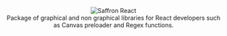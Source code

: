 <div align="center"><img alt="Saffron React" src="https://github.com/SaffronCode/SaffronCode-React/blob/master/doc/152.png?raw=true"/></div>
<div align="center">Package of graphical and non graphical libraries for React developers such as Canvas preloader and Regex functions.</div>
